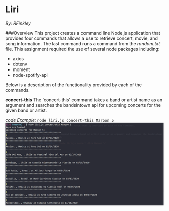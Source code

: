 # Liri
*By: RFinkley*

###Overview
This project creates a command line Node.js application that provides four commands that allows a use to retrieve concert, movie, and song information. The last command runs a command from the *random.txt* file. This assignment required the use of several node packages including:
* axios
* dotenv
* moment
* node-spotify-api

Below is a description of the functionality provided by each of the commands.

__concert-this__
The 'concert-this' command takes a band or artist name as an argument and searches the bandsintown api for upcoming concerts for the given band or artist.

*code Example:* `node liri.js concert-this Maroon 5`
![concert-this screenshot](/assets/images/concert_this_result.png)




